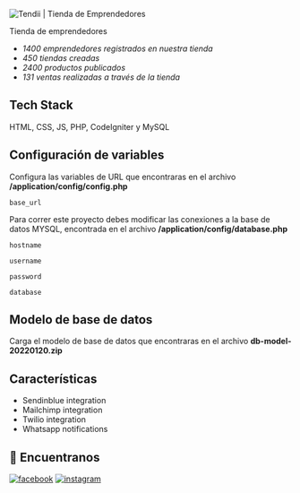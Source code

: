 ![Tendii | Tienda de Emprendedores](https://res.cloudinary.com/dtob8ngze/image/upload/c_scale,fl_progressive,w_1024/v1642691440/GITHUB/tendii.jpg)

Tienda de emprendedores

- _1400 emprendedores registrados en nuestra tienda_
- _450 tiendas creadas_
- _2400 productos publicados_
- _131 ventas realizadas a través de la tienda_

## Tech Stack

HTML, CSS, JS, PHP, CodeIgniter y MySQL

## Configuración de variables

Configura las variables de URL que encontraras en el archivo **/application/config/config.php**

`base_url`

Para correr este proyecto debes modificar las conexiones a la base de datos MYSQL, encontrada en el archivo **/application/config/database.php**

`hostname`

`username`

`password`

`database`

## Modelo de base de datos

Carga el modelo de base de datos que encontraras en el archivo **db-model-20220120.zip**

## Características

- Sendinblue integration
- Mailchimp integration
- Twilio integration
- Whatsapp notifications

## 🔗 Encuentranos

[![facebook](https://img.shields.io/badge/facebook-1778f2?style=for-the-badge&logo=ko-fi&logoColor=white)](https://www.facebook.com/tendii.co)
[![instagram](https://img.shields.io/badge/instagram-dd2a7b?style=for-the-badge&logo=linkedin&logoColor=white)](https://www.instagram.com/tienda.emprendedores)
